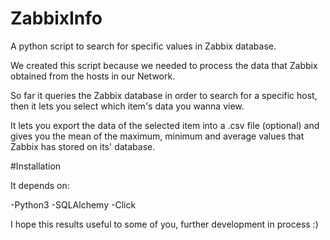 # ZabbixInfo
A python script to search for specific values in Zabbix database.

We created this script because we needed to process the data that Zabbix obtained from the hosts in our Network.

So far it queries the Zabbix database in order to search for a specific host, then it lets you select which item's data you wanna view.

It lets you export the data of the selected item into a .csv file (optional) and gives you the mean of the maximum, minimum and average values that Zabbix has stored on its' database. 

#Installation

It depends on:

-Python3
-SQLAlchemy
-Click

I hope this results useful to some of you, further development in process :)
